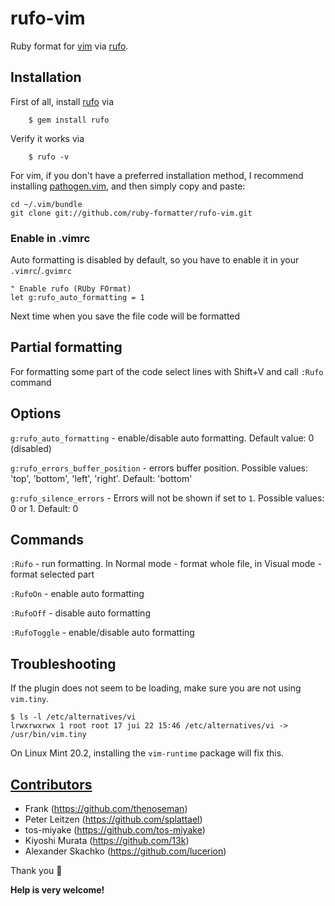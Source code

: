 # rufo-vim

Ruby format for [vim](https://www.vim.org) via [rufo](https://github.com/ruby-formatter/rufo).

## Installation

First of all, install [rufo](https://github.com/ruby-formatter/rufo) via

        $ gem install rufo

Verify it works via

        $ rufo -v

For vim, if you don't have a preferred installation method, I recommend
installing [pathogen.vim](https://github.com/tpope/vim-pathogen), and
then simply copy and paste:

    cd ~/.vim/bundle
    git clone git://github.com/ruby-formatter/rufo-vim.git

### Enable in .vimrc

Auto formatting is disabled by default, so you have to enable it in your `.vimrc`/`.gvimrc`

```vim
" Enable rufo (RUby FOrmat)
let g:rufo_auto_formatting = 1
```

Next time when you save the file code will be formatted

## Partial formatting

For formatting some part of the code select lines with Shift+V and call `:Rufo` command

## Options

`g:rufo_auto_formatting` - enable/disable auto formatting. Default value: 0 (disabled)

`g:rufo_errors_buffer_position` - errors buffer position. Possible values: 'top', 'bottom', 'left', 'right'.
Default: 'bottom'

`g:rufo_silence_errors` - Errors will not be shown if set to `1`. Possible values: 0 or 1. Default: 0

## Commands

`:Rufo` - run formatting. In Normal mode - format whole file, in Visual mode - format selected part

`:RufoOn` - enable auto formatting

`:RufoOff` - disable auto formatting

`:RufoToggle` - enable/disable auto formatting

## Troubleshooting

If the plugin does not seem to be loading, make sure you are not using `vim.tiny`.

```
$ ls -l /etc/alternatives/vi
lrwxrwxrwx 1 root root 17 jui 22 15:46 /etc/alternatives/vi -> /usr/bin/vim.tiny
```

On Linux Mint 20.2, installing the `vim-runtime` package will fix this.


## [Contributors](https://github.com/ruby-formatter/rufo-vim/graphs/contributors)
* Frank (https://github.com/thenoseman)
* Peter Leitzen (https://github.com/splattael)
* tos-miyake (https://github.com/tos-miyake)
* Kiyoshi Murata (https://github.com/13k)
* Alexander Skachko (https://github.com/lucerion)

Thank you :green_heart:

**Help is very welcome!**
